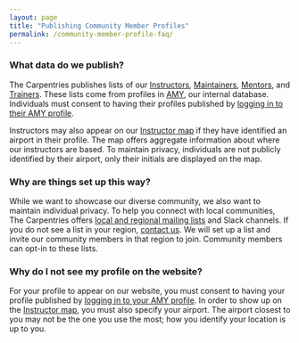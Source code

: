 ```yaml
---
layout: page
title: "Publishing Community Member Profiles"
permalink: /community-member-profile-faq/
---
```


### What data do we publish?
The Carpentries publishes lists of our [Instructors](/instructors/), [Maintainers](/maintainers/), [Mentors](/mentors/), and  [Trainers](/trainers/). These lists come from profiles in [AMY]({{site.amy_landing}}), our internal database.  Individuals must consent to having their profiles published by  [logging in to their AMY profile](https://docs.carpentries.org/topic_folders/workshop_administration/amy_manual.html#instructor-login).

Instructors may also appear on our [Instructor map](/instructors-map/) if they have identified an airport in their profile.  The map offers aggregate information about where our instructors are based. To maintain privacy, individuals are not publicly identified by their airport, only their initials are displayed on the map.

### Why are things set up this way?
While we want to showcase our diverse community, we also want to maintain individual privacy. To help you connect with local communities, The Carpentries offers [local and regional mailing lists](https://docs.carpentries.org/topic_folders/regional_communities/index.html) and Slack channels. If you do not see a list in your region, [contact us](mailto:{{site.contact}}).  We will set up a list and invite our community members in that region to join. Community members can opt-in to these lists.


### Why do I not see my profile on the website?
For your profile to appear on our website, you must consent to having your profile published by  [logging in to your AMY profile](https://docs.carpentries.org/topic_folders/workshop_administration/amy_manual.html#instructor-login). In order to show up on the [Instructor map](/instructors-map/), you must also specify your airport. The airport closest to you may not be the one you use the most; how you identify your location is up to you.


